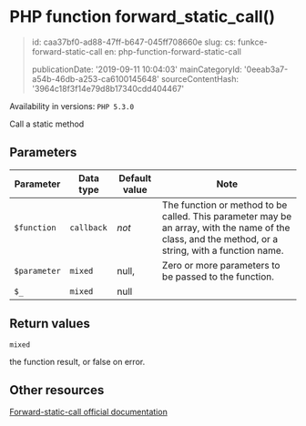 PHP function forward_static_call()
==================================

> id: caa37bf0-ad88-47ff-b647-045ff708660e
> slug:
> 	cs: funkce-forward-static-call
> 	en: php-function-forward-static-call
> 
> publicationDate: '2019-09-11 10:04:03'
> mainCategoryId: '0eeab3a7-a54b-46db-a253-ca6100145648'
> sourceContentHash: '3964c18f3f14e79d8b17340cdd404467'

Availability in versions: `PHP 5.3.0`

Call a static method


Parameters
--------------

| Parameter | Data type | Default value | Note |
|-----|-----|-----|-----|
| `$function` | `callback` | *not* | The function or method to be called. This parameter may be an array, with the name of the class, and the method, or a string, with a function name. |
| `$parameter` | `mixed` | null, | Zero or more parameters to be passed to the function. |
| `$_` | `mixed` | null | |


Return values
----------------

`mixed`

the function result, or false on error.

Other resources
------------

[Forward-static-call official documentation](https://www.php.net/manual/en/function.forward-static-call.php)
